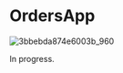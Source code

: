 # OrdersApp
![3bbebda874e6003b_960](https://user-images.githubusercontent.com/29164777/233855712-980c4683-7a5e-4221-b57a-b1318574c620.png)

In progress.

